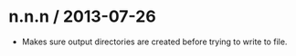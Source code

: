 
n.n.n / 2013-07-26 
==================

 * Makes sure output directories are created before trying to write to file.
